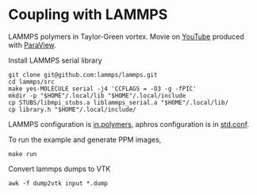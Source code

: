 # Coupling with LAMMPS

LAMMPS polymers in Taylor-Green vortex.
Movie on [YouTube](https://www.youtube.com/watch?v=scz2YVKmDaQ) produced with [ParaView](vis/vis.py).

Install LAMMPS serial library
```
git clone git@github.com:lammps/lammps.git
cd lammps/src
make yes-MOLECULE serial -j4 'CCFLAGS = -O3 -g -fPIC'
mkdir -p "$HOME"/.local/lib "$HOME"/.local/include
cp STUBS/libmpi_stubs.a liblammps_serial.a "$HOME"/.local/lib/
cp library.h "$HOME"/.local/include/
```
LAMMPS configuration is [in.polymers](in.polymers), aphros configuration is in [std.conf](std.conf).

To run the example and generate PPM images,
```
make run
```

Convert lammps dumps to VTK
```
awk -f dump2vtk input *.dump
```
